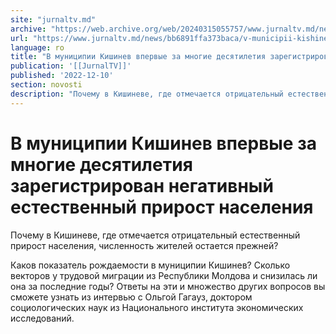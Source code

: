```yaml
---
site: "jurnaltv.md"
archive: "https://web.archive.org/web/20240315055757/www.jurnaltv.md/news/bb6891ffa373baca/v-municipii-kishinev-vpervye-za-mnogie-"
url: "https://www.jurnaltv.md/news/bb6891ffa373baca/v-municipii-kishinev-vpervye-za-mnogie-"
language: ro
title: "В муниципии Кишинев впервые за многие десятилетия зарегистрирован негативный естественный прирост населения"
publication: '[[JurnalTV]]'
published: '2022-12-10'
section: novosti
description: "Почему в Кишиневе, где отмечается отрицательный естественный прирост населения, численность жителей остается прежней?"
---
```


# В муниципии Кишинев впервые за многие десятилетия зарегистрирован негативный естественный прирост населения

Почему в Кишиневе, где отмечается отрицательный естественный прирост населения, численность жителей остается прежней?

Каков показатель рождаемости в муниципии Кишинев? Сколько векторов у трудовой миграции из Республики Молдова и снизилась ли она за последние годы? Ответы на эти и множество других вопросов вы сможете узнать из интервью с Ольгой Гагауз, доктором социологических наук из Национального института экономических исследований.